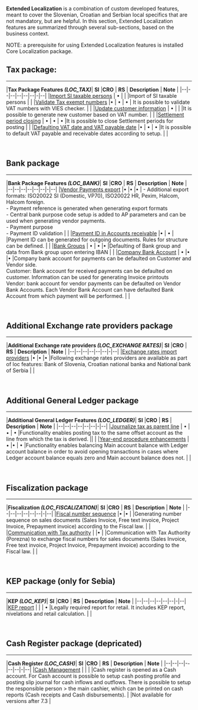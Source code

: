 
**Extended Localization** is a combination of custom developed features, meant to cover the Slovenian, Croatian and Serbian local specifics that are not mandatory, but are helpful. In this section, Extended Localization features are summarized through several sub-sections, based on the business context.

NOTE: a prerequisite for using Extended Localization features is installed Core Localization package.



## Tax package:
---
|**Tax Package Features _(LOC_TAX)_**| **SI** |**CRO**  | **RS** | **Description** | **Note** |
|--|--|--|--|--|--|-|--|
|[Import SI taxable persons](/Help/Extended-Localization/Tax-package-features/Import-of-Slovenian-taxable-persons-SI)  | • |  |  |Import of SI taxable persons  | |
|[Validate Tax exempt numbers](/Help/Extended-Localization/Tax-package-features/Validate-Tax-exempt-numbers-VIES-database)  |•  | • | • | It is possible to validate  VAT numbers with VIES checker. |   |
|[Update customer information](/Help/Extended-Localization/Tax-package-features/Update-customer-information-based-on-Tax-exempt-number-SI) | • |  |  |It is possible to generate new customer based on VAT number.  |   |
|[Settlement period closing](/Help/Extended-Localization/Tax-package-features/Closing-of-Settlement-period) | • | • | • |It is possible to close Settlement periods for posting  |   |
|[Defaulting VAT date and VAT payable date](/Help/Extended-Localization/Tax-package-features/Defaulting-VAT-date-and-VAT-payable-date)  |•  | • | • |It is possible to default VAT payable and receivable dates according to setup.  |   |

<br>

## Bank package
---

|**Bank Package Features _(LOC_BANK)_**| **SI** |**CRO**  | **RS** | **Description** | **Note** |
|--|--|--|--|--|--|-|--|
|[Vendor Payments export](/Help/Extended-Localization/Bank-package-features/Vendor-payments)  |•  |•  |•  | - Additional export formats: ISO20022 SI (Domestic, VP70), ISO20022 HR, Pexim, Halcom, Halcom foreign.<br> - Payment reference is generated when generating export formats<br> -  Central bank purpose code setup is added to AP parameters and can be used when generating vendor payments.<br> - Payment purpose<br> - Payment ID validation  |   |
|[Payment ID in Accounts receivable](/Help/Extended-Localization/Bank-package-features/Payment-ID-generation-\(SI,-HR\))  |•  | • |  |Payment ID can be generated for outgoing documents. Rules for structure can be defined.  |   |
|[Bank Groups](/Help/Extended-Localization/Bank-package-features/IBAN-control-numbers)  | • | • |•  |Defaulting of Bank group and data from Bank group  upon entering IBAN  |  |
|[Company Bank Account](/Help/Extended-Localization/Bank-package-features/Default-bank-account)  | • |•  |•  |Company bank account for payments can be defaulted  on Customer and Vendor side.<br> Customer: Bank account for received payments can be defaulted on customer. Information can be used for generating Invoice printouts<br>Vendor: bank account for vendor payments can be defaulted on Vendor Bank Accounts. Each Vendor Bank Account can have defaulted Bank Account from which payment will be performed.  |  |

<br>

## Additional Exchange rate providers package
---

|**Additional Exchange rate providers _(LOC_EXCHANGE RATES)_**| **SI** |**CRO**  | **RS** | **Description** | **Note** |
|--|--|--|--|--|--|-|--|
|[Exchange rates import providers](/Help/Extended-Localization/Bank-package-features/Additional-exchange-rate-providers)  |•  |•  |•  |Following exchange rates providers are available as part of loc features: Bank of Slovenia,  Croatian national banka and National bank of Serbia  |  |

<br>

## Additional General Ledger package
---

|**Additional General Ledger Features _(LOC_LEDGER)_**| **SI** |**CRO**  | **RS** | **Description** | **Note** |
|--|--|--|--|--|--|-|--|
|[Journalize tax as parent line](/Help/Extended-Localization/General-Ledger-features/Journalize-tax-as-parent-line)  | • | • | • |Functionality enables posting tax to the same offset account as the line from which the tax is derived.  ||  |
|[Year-end procedure enhancements](/Help/Extended-Localization/General-Ledger-features/Year-end-procedure-enhancements)  |•  |•  | • |Functionality enables balancing Main account balance with Ledger account balance in order to avoid opening transactions in cases where Ledger account balance equals zero and Main account balance does not.    | |

<br>

## Fiscalization package
---

|**Fiscalization _(LOC_FISCALIZATION)_**| **SI** |**CRO**  | **RS** | **Description** | **Note** |
|--|--|--|--|--|--|-|--|
|[Fiscal number sequence](/Help/Extended-Localization/Fiscalization-(SI,-HR,-BiH))  |•  |•  |  |Generating number sequence on sales documents (Sales Invoice, Free text invoice, Project Invoice, Prepayment invoice) according to the Fiscal law.   |  |
|[Communication with Tax authority](/Help/Extended-Localization/Fiscalization-(SI,-HR,-BiH))  |  |•  |  |Communication with Tax Authority (Porezna) to exchange fiscal numbers for sales documents (Sales Invoice, Free text invoice, Project Invoice, Prepayment invoice) according to the Fiscal law.   |  |

<br>

## KEP package (only for Sebia)
---

|**KEP _(LOC_KEP)_**| **SI** |**CRO**  | **RS** | **Description** | **Note** |
|--|--|--|--|--|--|-|--|
|[KEP report](/Help/Extended-Localization/KEP-report,-nivelations-and-retail-calculation-\(RS\)) |  |  | • |Legally required report for retail. It includes KEP report, nivelations and retail calculation.   |    |

<br>

## Cash Register package (depricated)
---

|**Cash Register _(LOC_CASH)_**| **SI** |**CRO**  | **RS** | **Description** | **Note** |
|--|--|--|--|--|--|-|--|
|[Cash Management](/Help/Extended-Localization/Cash-Management)  |   | | |Cash register is opened as a Cash account. For Cash account is possible to setup cash posting profile and posting slip journal for cash inflows and outflows. There is possible to setup the responsible person > the main cashier, which can be printed on cash reports (Cash receipts and Cash disbursements).  |  |Not available for versions after 7.3  |